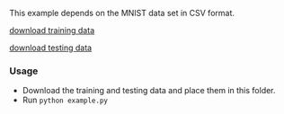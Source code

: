 This example depends on the MNIST data set in CSV format.

[download training data](https://pjreddie.com/media/files/mnist_train.csv)

[download testing data](https://pjreddie.com/media/files/mnist_test.csv)


### Usage

 - Download the training and testing data and place them in this folder.
 - Run `python example.py`
 